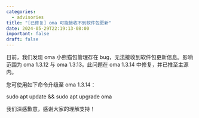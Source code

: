 ```yaml
---
categories:
  - advisories
title: "[已修复] oma 可能接收不到软件包更新"
date: 2024-05-29T22:19:13-08:00
important: false
draft: false
---
```


日前，我们发现 oma 小熊猫包管理存在 bug，无法接收到软件包更新信息。影响范围为 oma 1.3.12 与 oma 1.3.13。此问题在  oma 1.3.14 中修复，并已推至主源内。

您可使用如下命令升级至 oma 1.3.14：

sudo apt update && sudo apt upgrade oma

我们深感歉意，感谢大家的理解支持！
